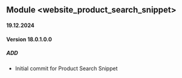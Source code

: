 ## Module <website_product_search_snippet>
#### 19.12.2024
#### Version 18.0.1.0.0
##### ADD
- Initial commit for Product Search Snippet
